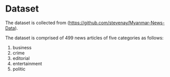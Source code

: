 # Dataset

The dataset is collected from (https://github.com/stevenay/Myanmar-News-Data).

The dataset is comprised of 499 news articles of five categories as follows:
1. business
2. crime
3. editorial
4. entertainment
5. politic
